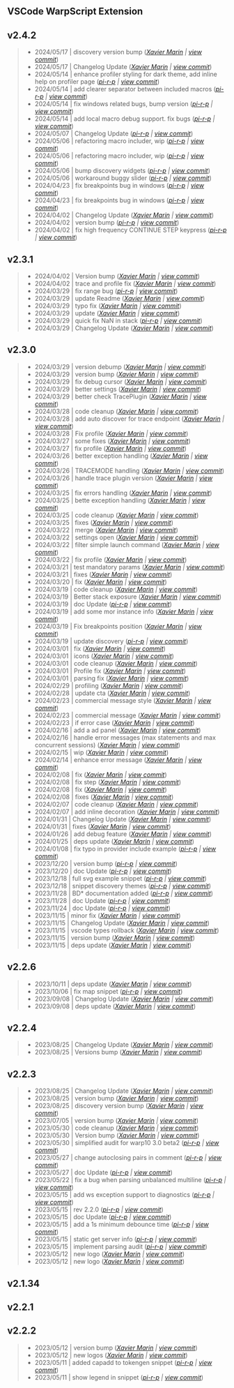 VSCode WarpScript Extension
---

## v2.4.2

> +  2024/05/17  | discovery version bump  (*[Xavier Marin](xavier.marin@senx.io) | [view commit](https://github.com/senx/VSCode-WarpScriptLanguage/commit/33a2effe773f0fab28dec59a20369d307081f0e7)*)
> +  2024/05/17  | Changelog Update  (*[Xavier Marin](xavier.marin@senx.io) | [view commit](https://github.com/senx/VSCode-WarpScriptLanguage/commit/2da0ee2dce935fe07264a380e64a713b9d769fcb)*)
> +  2024/05/14  | enhance profiler styling for dark theme, add inline help on profiler page  (*[pi-r-p](pierre.papin@senx.io) | [view commit](https://github.com/senx/VSCode-WarpScriptLanguage/commit/4e6039e79effc9dafb222429a8eeb799500d837f)*)
> +  2024/05/14  | add clearer separator between included macros  (*[pi-r-p](pierre.papin@senx.io) | [view commit](https://github.com/senx/VSCode-WarpScriptLanguage/commit/fcf2574ec35f8c383d8a95a22bf5a86a184603d0)*)
> +  2024/05/14  | fix windows related bugs, bump version  (*[pi-r-p](pierre.papin@senx.io) | [view commit](https://github.com/senx/VSCode-WarpScriptLanguage/commit/aae9aed81cafcbf84598dc594ffc1856d117d290)*)
> +  2024/05/14  | add local macro debug support. fix bugs  (*[pi-r-p](pierre.papin@senx.io) | [view commit](https://github.com/senx/VSCode-WarpScriptLanguage/commit/6076f89e8d3abaee1bd2eb567653b44361b27957)*)
> +  2024/05/07  | Changelog Update  (*[pi-r-p](pierre.papin@senx.io) | [view commit](https://github.com/senx/VSCode-WarpScriptLanguage/commit/0cb75fd8a9682abd7a067e5469a988e05c21273a)*)
> +  2024/05/06  | refactoring macro includer, wip  (*[pi-r-p](pierre.papin@senx.io) | [view commit](https://github.com/senx/VSCode-WarpScriptLanguage/commit/1827ba911759cb1a047369b433aa314627ead8ef)*)
> +  2024/05/06  | refactoring macro includer, wip  (*[pi-r-p](pierre.papin@senx.io) | [view commit](https://github.com/senx/VSCode-WarpScriptLanguage/commit/4aace32cea7015d5650f22c722d8d0e03458e85d)*)
> +  2024/05/06  | bump discovery widgets  (*[pi-r-p](pierre.papin@senx.io) | [view commit](https://github.com/senx/VSCode-WarpScriptLanguage/commit/3f9d911660c799609b8ff7f0d8b1ca9e8436252f)*)
> +  2024/05/06  | workaround buggy slider  (*[pi-r-p](pierre.papin@senx.io) | [view commit](https://github.com/senx/VSCode-WarpScriptLanguage/commit/99dbc4d5d96f8bc38bdddcd983bad1b5300f32fc)*)
> +  2024/04/23  | fix breakpoints bug in windows  (*[pi-r-p](pierre.papin@senx.io) | [view commit](https://github.com/senx/VSCode-WarpScriptLanguage/commit/283e341a639e457f312601f845b9cfe80a8d524c)*)
> +  2024/04/23  | fix breakpoints bug in windows  (*[pi-r-p](pierre.papin@senx.io) | [view commit](https://github.com/senx/VSCode-WarpScriptLanguage/commit/9361d1df43e7d94f221e2a7d3a6f4a3f6dd2afb1)*)
> +  2024/04/02  | Changelog Update  (*[Xavier Marin](xavier.marin@senx.io) | [view commit](https://github.com/senx/VSCode-WarpScriptLanguage/commit/dcf0076568dbb5c1fec386b87412a5dc47faf4b1)*)
> +  2024/04/02  | version bump  (*[pi-r-p](pierre.papin@senx.io) | [view commit](https://github.com/senx/VSCode-WarpScriptLanguage/commit/d15f23fefe6ae4da94f76232f5632ee20097f50f)*)
> +  2024/04/02  | fix high frequency CONTINUE STEP keypress  (*[pi-r-p](pierre.papin@senx.io) | [view commit](https://github.com/senx/VSCode-WarpScriptLanguage/commit/88b95dd28f75f863b07a33a31d7ee24ee264e996)*)

## v2.3.1

> +  2024/04/02  | Version bump  (*[Xavier Marin](xavier.marin@senx.io) | [view commit](https://github.com/senx/VSCode-WarpScriptLanguage/commit/90627d1ec176d76b7f3137b30ff4b94fe5cfc3fb)*)
> +  2024/04/02  | trace and profile fix  (*[Xavier Marin](xavier.marin@senx.io) | [view commit](https://github.com/senx/VSCode-WarpScriptLanguage/commit/98a510a7a2105b7ae7e544d5008c6e1746048de5)*)
> +  2024/03/29  | fix range bug  (*[pi-r-p](pierre.papin@senx.io) | [view commit](https://github.com/senx/VSCode-WarpScriptLanguage/commit/c36088aae12daf0862bb7e0deb6ea2ca9e61aa2f)*)
> +  2024/03/29  | update Readme  (*[Xavier Marin](xavier.marin@senx.io) | [view commit](https://github.com/senx/VSCode-WarpScriptLanguage/commit/97523e304aee31eb563da14a642c6d2fd491ff3c)*)
> +  2024/03/29  | typo fix  (*[Xavier Marin](xavier.marin@senx.io) | [view commit](https://github.com/senx/VSCode-WarpScriptLanguage/commit/e5cda0431430285f0839b8430e8170b50f220ce7)*)
> +  2024/03/29  | update  (*[Xavier Marin](xavier.marin@senx.io) | [view commit](https://github.com/senx/VSCode-WarpScriptLanguage/commit/a19623a82fa3bba0a1c6a565ab7e5e4897d7b78c)*)
> +  2024/03/29  | quick fix NaN in stack  (*[pi-r-p](pierre.papin@senx.io) | [view commit](https://github.com/senx/VSCode-WarpScriptLanguage/commit/b895e9ed35d8f4d7936fc55407e344e4891fc966)*)
> +  2024/03/29  | Changelog Update  (*[Xavier Marin](xavier.marin@senx.io) | [view commit](https://github.com/senx/VSCode-WarpScriptLanguage/commit/2872dfea3cf49318a289cf66ce1f7880fa246f6e)*)

## v2.3.0

> +  2024/03/29  | version debump  (*[Xavier Marin](xavier.marin@senx.io) | [view commit](https://github.com/senx/VSCode-WarpScriptLanguage/commit/7f12ba88cc64bb21b81d0f15d4c40e5729a3c195)*)
> +  2024/03/29  | version bump  (*[Xavier Marin](xavier.marin@senx.io) | [view commit](https://github.com/senx/VSCode-WarpScriptLanguage/commit/ffa4732d9e0fc4f018c1ac1f25c605fd2a30a6b1)*)
> +  2024/03/29  | fix debug cursor  (*[Xavier Marin](xavier.marin@senx.io) | [view commit](https://github.com/senx/VSCode-WarpScriptLanguage/commit/64c3ca9d3691a5a8d8541e3629ea9a4181065e38)*)
> +  2024/03/29  | better settings  (*[Xavier Marin](xavier.marin@senx.io) | [view commit](https://github.com/senx/VSCode-WarpScriptLanguage/commit/032cd55934ede4df03827a6b258300af50f4762e)*)
> +  2024/03/29  | better check TracePlugin  (*[Xavier Marin](xavier.marin@senx.io) | [view commit](https://github.com/senx/VSCode-WarpScriptLanguage/commit/3106bac175f3aacf78f58384c09cf735d9a52f6a)*)
> +  2024/03/28  | code cleanup  (*[Xavier Marin](xavier.marin@senx.io) | [view commit](https://github.com/senx/VSCode-WarpScriptLanguage/commit/1ca0842d43ecd66513467f928eff2d051e36e056)*)
> +  2024/03/28  | add auto discover for trace endpoint  (*[Xavier Marin](xavier.marin@senx.io) | [view commit](https://github.com/senx/VSCode-WarpScriptLanguage/commit/408a1db382690bed3c7bdcfe5bf998dbf78a6ac2)*)
> +  2024/03/28  | Fix profile  (*[Xavier Marin](xavier.marin@senx.io) | [view commit](https://github.com/senx/VSCode-WarpScriptLanguage/commit/d63cc1f3f7c1c57d0c9af145e79d6218b4aca4d9)*)
> +  2024/03/27  | some fixes  (*[Xavier Marin](xavier.marin@senx.io) | [view commit](https://github.com/senx/VSCode-WarpScriptLanguage/commit/6081d2857b39f98a50bae562480bba4609591223)*)
> +  2024/03/27  | fix profile  (*[Xavier Marin](xavier.marin@senx.io) | [view commit](https://github.com/senx/VSCode-WarpScriptLanguage/commit/507b3a38736ede59a6e18988408d90877671ba39)*)
> +  2024/03/26  | better exception handling  (*[Xavier Marin](xavier.marin@senx.io) | [view commit](https://github.com/senx/VSCode-WarpScriptLanguage/commit/0777be547237a089cffd5d108e0d6ce4d568535f)*)
> +  2024/03/26  | TRACEMODE handling  (*[Xavier Marin](xavier.marin@senx.io) | [view commit](https://github.com/senx/VSCode-WarpScriptLanguage/commit/3eb13daa6687356759f6c38c8b5b26c95c7251bd)*)
> +  2024/03/26  | handle trace plugin version  (*[Xavier Marin](xavier.marin@senx.io) | [view commit](https://github.com/senx/VSCode-WarpScriptLanguage/commit/c090e825500a35bd4df55aed6269c4587e747b26)*)
> +  2024/03/25  | fix errors handling  (*[Xavier Marin](xavier.marin@senx.io) | [view commit](https://github.com/senx/VSCode-WarpScriptLanguage/commit/b34a6b170557208fa625e73e7840a4017df89797)*)
> +  2024/03/25  | bette exception handling  (*[Xavier Marin](xavier.marin@senx.io) | [view commit](https://github.com/senx/VSCode-WarpScriptLanguage/commit/cd8b067d662030d35c9c6304afe9d510e98070e2)*)
> +  2024/03/25  | code cleanup  (*[Xavier Marin](xavier.marin@senx.io) | [view commit](https://github.com/senx/VSCode-WarpScriptLanguage/commit/ccf38fc529eb2f952c69d0f0eaced0d38f545fdf)*)
> +  2024/03/25  | fixes  (*[Xavier Marin](xavier.marin@senx.io) | [view commit](https://github.com/senx/VSCode-WarpScriptLanguage/commit/84613c27e19c1df4c8118cdfd6cf87ea8653dc49)*)
> +  2024/03/22  | merge  (*[Xavier Marin](xavier.marin@senx.io) | [view commit](https://github.com/senx/VSCode-WarpScriptLanguage/commit/c6caa804bb17bdf3b357e120006c85ba61a5b8fd)*)
> +  2024/03/22  | settings open  (*[Xavier Marin](xavier.marin@senx.io) | [view commit](https://github.com/senx/VSCode-WarpScriptLanguage/commit/bd59475e413ef3c789e60b87baa40bd39758462f)*)
> +  2024/03/22  | filter simple launch command  (*[Xavier Marin](xavier.marin@senx.io) | [view commit](https://github.com/senx/VSCode-WarpScriptLanguage/commit/350770270033df6ddc5d02457fddcd56a5204077)*)
> +  2024/03/22  | fix profile  (*[Xavier Marin](xavier.marin@senx.io) | [view commit](https://github.com/senx/VSCode-WarpScriptLanguage/commit/f4c504e764af5e6309b9391d13cadfaedbf4e2ef)*)
> +  2024/03/21  | test mandatory params  (*[Xavier Marin](xavier.marin@senx.io) | [view commit](https://github.com/senx/VSCode-WarpScriptLanguage/commit/43582db1a372f06c3046f539fe1b1c8b01707e93)*)
> +  2024/03/21  | fixes  (*[Xavier Marin](xavier.marin@senx.io) | [view commit](https://github.com/senx/VSCode-WarpScriptLanguage/commit/660e5298596cad267ea5a04901ac2d82ac62b43e)*)
> +  2024/03/20  | fix  (*[Xavier Marin](xavier.marin@senx.io) | [view commit](https://github.com/senx/VSCode-WarpScriptLanguage/commit/cc59ad4990fb473a9ec54977fffc46e6d1719734)*)
> +  2024/03/19  | code cleanup  (*[Xavier Marin](xavier.marin@senx.io) | [view commit](https://github.com/senx/VSCode-WarpScriptLanguage/commit/b81792ad2136052d62cc8bac7d0fcf6d6d13ec33)*)
> +  2024/03/19  | Better stack exposure  (*[Xavier Marin](xavier.marin@senx.io) | [view commit](https://github.com/senx/VSCode-WarpScriptLanguage/commit/c83b4c6d3f24237cd27e5a815a0f24fbc59f1ec9)*)
> +  2024/03/19  | doc Update  (*[pi-r-p](pierre.papin@senx.io) | [view commit](https://github.com/senx/VSCode-WarpScriptLanguage/commit/3bb60a658879fb51ae161020c658b7114376bc68)*)
> +  2024/03/19  | add some mor instance info  (*[Xavier Marin](xavier.marin@senx.io) | [view commit](https://github.com/senx/VSCode-WarpScriptLanguage/commit/14b91dfddbaa1eb8f21bdb42561803d964dab8d4)*)
> +  2024/03/19  | Fix breakpoints position  (*[Xavier Marin](xavier.marin@senx.io) | [view commit](https://github.com/senx/VSCode-WarpScriptLanguage/commit/d93345f333ae04daed5aa26b0abb079baf74d84e)*)
> +  2024/03/19  | update discovery  (*[pi-r-p](pierre.papin@senx.io) | [view commit](https://github.com/senx/VSCode-WarpScriptLanguage/commit/1b32b6d42e1ef1813b4a729e70dcb6db5be06475)*)
> +  2024/03/01  | fix  (*[Xavier Marin](xavier.marin@senx.io) | [view commit](https://github.com/senx/VSCode-WarpScriptLanguage/commit/cf118bb43f739af6876b043797265ab69650af8c)*)
> +  2024/03/01  | icons  (*[Xavier Marin](xavier.marin@senx.io) | [view commit](https://github.com/senx/VSCode-WarpScriptLanguage/commit/9e58986dcc6ba2058232381e4724f72d15b3cc5a)*)
> +  2024/03/01  | code cleanup  (*[Xavier Marin](xavier.marin@senx.io) | [view commit](https://github.com/senx/VSCode-WarpScriptLanguage/commit/7c1801484febd56dbd18fae466772a626f369497)*)
> +  2024/03/01  | Profile fix  (*[Xavier Marin](xavier.marin@senx.io) | [view commit](https://github.com/senx/VSCode-WarpScriptLanguage/commit/9ef1e497de1e829aa203d33ecf5fba6c6f541b55)*)
> +  2024/03/01  | parsing fix  (*[Xavier Marin](xavier.marin@senx.io) | [view commit](https://github.com/senx/VSCode-WarpScriptLanguage/commit/fa543d4af815afd7ea31d2f5e21588d0cc911136)*)
> +  2024/02/29  | profiling  (*[Xavier Marin](xavier.marin@senx.io) | [view commit](https://github.com/senx/VSCode-WarpScriptLanguage/commit/b422ebed75dbb2166117ff6cf0791fece91dc088)*)
> +  2024/02/28  | update cta  (*[Xavier Marin](xavier.marin@senx.io) | [view commit](https://github.com/senx/VSCode-WarpScriptLanguage/commit/d004173678f3868b2c5422b1d4c6237fc8298472)*)
> +  2024/02/23  | commercial message style  (*[Xavier Marin](xavier.marin@senx.io) | [view commit](https://github.com/senx/VSCode-WarpScriptLanguage/commit/1885f51da47443a0924cc36272f0e86e1878a455)*)
> +  2024/02/23  | commercial message  (*[Xavier Marin](xavier.marin@senx.io) | [view commit](https://github.com/senx/VSCode-WarpScriptLanguage/commit/15f7261fd66351d48fd8ea6ced4dd9df37a91988)*)
> +  2024/02/23  | if error case  (*[Xavier Marin](xavier.marin@senx.io) | [view commit](https://github.com/senx/VSCode-WarpScriptLanguage/commit/3d03bf430853aacf1a7b6972192092e880437a26)*)
> +  2024/02/16  | add a ad panel  (*[Xavier Marin](xavier.marin@senx.io) | [view commit](https://github.com/senx/VSCode-WarpScriptLanguage/commit/207537622f90e21e1c153d3842ea023c40584703)*)
> +  2024/02/16  | handle error messages (max statements and max concurrent sessions)  (*[Xavier Marin](xavier.marin@senx.io) | [view commit](https://github.com/senx/VSCode-WarpScriptLanguage/commit/98fb233640cf8309df769636038687ffb69202c3)*)
> +  2024/02/15  | wip  (*[Xavier Marin](xavier.marin@senx.io) | [view commit](https://github.com/senx/VSCode-WarpScriptLanguage/commit/f5724118d40c57bf1d88952161e2d9aed0adba03)*)
> +  2024/02/14  | enhance error message  (*[Xavier Marin](xavier.marin@senx.io) | [view commit](https://github.com/senx/VSCode-WarpScriptLanguage/commit/86eaa1f06e22672cf7478dfadeb16a85c4164c45)*)
> +  2024/02/08  | fix  (*[Xavier Marin](xavier.marin@senx.io) | [view commit](https://github.com/senx/VSCode-WarpScriptLanguage/commit/18c0d663a5b6b212a85018874ec136c7879edb2c)*)
> +  2024/02/08  | fix step  (*[Xavier Marin](xavier.marin@senx.io) | [view commit](https://github.com/senx/VSCode-WarpScriptLanguage/commit/fc8ba54dcbd94d97910901e801def66e8bad2e7f)*)
> +  2024/02/08  | fix  (*[Xavier Marin](xavier.marin@senx.io) | [view commit](https://github.com/senx/VSCode-WarpScriptLanguage/commit/693cfa4adb0ec796e7fef5bf439b2874b023e726)*)
> +  2024/02/08  | fixes  (*[Xavier Marin](xavier.marin@senx.io) | [view commit](https://github.com/senx/VSCode-WarpScriptLanguage/commit/dd2c3e525fb70b4c85de5673248ac0b4cfc975cf)*)
> +  2024/02/07  | code cleanup  (*[Xavier Marin](xavier.marin@senx.io) | [view commit](https://github.com/senx/VSCode-WarpScriptLanguage/commit/87b8ef3eb1c01e3ebe3022543a3629d1cca45d90)*)
> +  2024/02/07  | add inline decoration  (*[Xavier Marin](xavier.marin@senx.io) | [view commit](https://github.com/senx/VSCode-WarpScriptLanguage/commit/67dc46563b1b3349c5d4c27a147e25ff1d149a45)*)
> +  2024/01/31  | Changelog Update  (*[Xavier Marin](xavier.marin@senx.io) | [view commit](https://github.com/senx/VSCode-WarpScriptLanguage/commit/45aac98474570ad1e63ecf3d16f4ca3a8c9da10a)*)
> +  2024/01/31  | fixes  (*[Xavier Marin](xavier.marin@senx.io) | [view commit](https://github.com/senx/VSCode-WarpScriptLanguage/commit/a60113dc259ad3a09f215af3dfd5416b93fa2379)*)
> +  2024/01/26  | add debug feature  (*[Xavier Marin](xavier.marin@senx.io) | [view commit](https://github.com/senx/VSCode-WarpScriptLanguage/commit/17c9fd74bb5d850b3b26a735a844673cd6b0f3d8)*)
> +  2024/01/25  | deps update  (*[Xavier Marin](xavier.marin@senx.io) | [view commit](https://github.com/senx/VSCode-WarpScriptLanguage/commit/ed8aff536691c64943d5c0b42044cfaab5ab6625)*)
> +  2024/01/08  | fix typo in provider include example  (*[pi-r-p](pierre.papin@senx.io) | [view commit](https://github.com/senx/VSCode-WarpScriptLanguage/commit/166972b87569a3ad52cef7fbd98d0eacdc763be5)*)
> +  2023/12/20  | version bump  (*[pi-r-p](pierre.papin@senx.io) | [view commit](https://github.com/senx/VSCode-WarpScriptLanguage/commit/6acf2c2cbb7644340db6642df5fef070ba80e5d4)*)
> +  2023/12/20  | doc Update  (*[pi-r-p](pierre.papin@senx.io) | [view commit](https://github.com/senx/VSCode-WarpScriptLanguage/commit/00676d4c6fecbf3e83dc336b2faa6ec19c873284)*)
> +  2023/12/18  | full svg example snippet  (*[pi-r-p](pierre.papin@senx.io) | [view commit](https://github.com/senx/VSCode-WarpScriptLanguage/commit/09aa1661ac011a77767b67071f0e49686ff6e0a8)*)
> +  2023/12/18  | snippet discovery themes  (*[pi-r-p](pierre.papin@senx.io) | [view commit](https://github.com/senx/VSCode-WarpScriptLanguage/commit/d2e4b26d1d9cb90e4215673634cc1a8c4a03495a)*)
> +  2023/11/28  | BD* documentation added  (*[pi-r-p](pierre.papin@senx.io) | [view commit](https://github.com/senx/VSCode-WarpScriptLanguage/commit/d0089e820c6d2fb1990aeb683dbbc1ae716c696a)*)
> +  2023/11/28  | doc Update  (*[pi-r-p](pierre.papin@senx.io) | [view commit](https://github.com/senx/VSCode-WarpScriptLanguage/commit/8aaf2eeed3c7e9fa3cd51e58ce82e9402b2a2298)*)
> +  2023/11/24  | doc Update  (*[pi-r-p](pierre.papin@senx.io) | [view commit](https://github.com/senx/VSCode-WarpScriptLanguage/commit/bb2105e4bc0efdd9ba83f40c8bae3953dd62c06f)*)
> +  2023/11/15  | minor fix  (*[Xavier Marin](xavier.marin@senx.io) | [view commit](https://github.com/senx/VSCode-WarpScriptLanguage/commit/d148aaec3941ff0aa78d134a09d0988728fd8cd0)*)
> +  2023/11/15  | Changelog Update  (*[Xavier Marin](xavier.marin@senx.io) | [view commit](https://github.com/senx/VSCode-WarpScriptLanguage/commit/d3ae0f6958d483af8e4d6af7f12455256283ae83)*)
> +  2023/11/15  | vscode types rollback  (*[Xavier Marin](xavier.marin@senx.io) | [view commit](https://github.com/senx/VSCode-WarpScriptLanguage/commit/1a62f5da3c376f034c270266fbe680407cec8676)*)
> +  2023/11/15  | version bump  (*[Xavier Marin](xavier.marin@senx.io) | [view commit](https://github.com/senx/VSCode-WarpScriptLanguage/commit/48a045fcfb7b2aa1a4ce68619ed5dfd98f50bd1a)*)
> +  2023/11/15  | deps update  (*[Xavier Marin](xavier.marin@senx.io) | [view commit](https://github.com/senx/VSCode-WarpScriptLanguage/commit/0c0ca009f1417d7bed447373395f44297b4663a9)*)

## v2.2.6

> +  2023/10/11  | deps update  (*[Xavier Marin](xavier.marin@senx.io) | [view commit](https://github.com/senx/VSCode-WarpScriptLanguage/commit/2b5d65aef13af456e5846048a1dc239350296e56)*)
> +  2023/10/06  | fix map snippet  (*[pi-r-p](pierre.papin@senx.io) | [view commit](https://github.com/senx/VSCode-WarpScriptLanguage/commit/646f45bdb11871c6184c7ebe89b3c8f5ac17ae17)*)
> +  2023/09/08  | Changelog Update  (*[Xavier Marin](xavier.marin@senx.io) | [view commit](https://github.com/senx/VSCode-WarpScriptLanguage/commit/563d634759ea737aea271ee12bc307b454c3182c)*)
> +  2023/09/08  | deps update  (*[Xavier Marin](xavier.marin@senx.io) | [view commit](https://github.com/senx/VSCode-WarpScriptLanguage/commit/a88d34ad4744f598da09dc3f743c33fdb43d7b58)*)

## v2.2.4

> +  2023/08/25  | Changelog Update  (*[Xavier Marin](xavier.marin@senx.io) | [view commit](https://github.com/senx/VSCode-WarpScriptLanguage/commit/7bcb1a066d8ac9ebdce95c3edecfafce60ace274)*)
> +  2023/08/25  | Versions bump  (*[Xavier Marin](xavier.marin@senx.io) | [view commit](https://github.com/senx/VSCode-WarpScriptLanguage/commit/f9cd9476dafdedceb26adef69d427e7d59be9897)*)

## v2.2.3

> +  2023/08/25  | Changelog Update  (*[Xavier Marin](xavier.marin@senx.io) | [view commit](https://github.com/senx/VSCode-WarpScriptLanguage/commit/f244999776772186d710e48367e08534c2c9a576)*)
> +  2023/08/25  | version bump  (*[Xavier Marin](xavier.marin@senx.io) | [view commit](https://github.com/senx/VSCode-WarpScriptLanguage/commit/579e6bc223326d4366cd3297f9ab5453643303b3)*)
> +  2023/08/25  | discovery version bump  (*[Xavier Marin](xavier.marin@senx.io) | [view commit](https://github.com/senx/VSCode-WarpScriptLanguage/commit/af80320938baf1222aa727b49e703e54a1b032f4)*)
> +  2023/07/05  | version bump  (*[Xavier Marin](xavier.marin@senx.io) | [view commit](https://github.com/senx/VSCode-WarpScriptLanguage/commit/7b5f58246e4a8607ba3e45e695b9810e17420614)*)
> +  2023/05/30  | code cleanup  (*[Xavier Marin](xavier.marin@senx.io) | [view commit](https://github.com/senx/VSCode-WarpScriptLanguage/commit/95970c9891738c2804ff07925d2ff07ab7c7163e)*)
> +  2023/05/30  | Version bump  (*[Xavier Marin](xavier.marin@senx.io) | [view commit](https://github.com/senx/VSCode-WarpScriptLanguage/commit/a1c09ad9c51bbe87ebe881c684311a2941908e03)*)
> +  2023/05/30  | simplified audit for warp10 3.0 beta2  (*[pi-r-p](pierre.papin@senx.io) | [view commit](https://github.com/senx/VSCode-WarpScriptLanguage/commit/3c0ab1cce27c9bec5890150bce5d515d1e83a395)*)
> +  2023/05/27  | change autoclosing pairs in comment  (*[pi-r-p](pierre.papin@senx.io) | [view commit](https://github.com/senx/VSCode-WarpScriptLanguage/commit/568a4d9d59a61965b303401970ef02a999c430fc)*)
> +  2023/05/27  | doc Update  (*[pi-r-p](pierre.papin@senx.io) | [view commit](https://github.com/senx/VSCode-WarpScriptLanguage/commit/c6986e147119de89c08e9ef9f747abe41befb593)*)
> +  2023/05/22  | fix a bug when parsing unbalanced multiline  (*[pi-r-p](pierre.papin@senx.io) | [view commit](https://github.com/senx/VSCode-WarpScriptLanguage/commit/0e697f66f4876738da26393ddd85947db617dc76)*)
> +  2023/05/15  | add ws exception support to diagnostics  (*[pi-r-p](pierre.papin@senx.io) | [view commit](https://github.com/senx/VSCode-WarpScriptLanguage/commit/d77f7eb448292c8573041bff3774270ed22cd775)*)
> +  2023/05/15  | rev 2.2.0  (*[pi-r-p](pierre.papin@senx.io) | [view commit](https://github.com/senx/VSCode-WarpScriptLanguage/commit/468348ecabc1870f40cab55ef135422fe7ecd4b1)*)
> +  2023/05/15  | doc Update  (*[pi-r-p](pierre.papin@senx.io) | [view commit](https://github.com/senx/VSCode-WarpScriptLanguage/commit/df7a8ca41115221c1697e868b632fe60944d00f7)*)
> +  2023/05/15  | add a 1s minimum debounce time  (*[pi-r-p](pierre.papin@senx.io) | [view commit](https://github.com/senx/VSCode-WarpScriptLanguage/commit/cc2baee0e46081e74890e8fee3051a250f23b853)*)
> +  2023/05/15  | static get server info  (*[pi-r-p](pierre.papin@senx.io) | [view commit](https://github.com/senx/VSCode-WarpScriptLanguage/commit/c71e85856ea4b5b6b64b35fcdd54d54256cfb537)*)
> +  2023/05/15  | implement parsing audit  (*[pi-r-p](pierre.papin@senx.io) | [view commit](https://github.com/senx/VSCode-WarpScriptLanguage/commit/b7780603ab7b146946c435866db243a4896f3e5f)*)
> +  2023/05/12  | new logo  (*[Xavier Marin](xavier.marin@senx.io) | [view commit](https://github.com/senx/VSCode-WarpScriptLanguage/commit/03665a313c6f28b3344461f93fd177520e8a2227)*)
> +  2023/05/12  | new logo  (*[Xavier Marin](xavier.marin@senx.io) | [view commit](https://github.com/senx/VSCode-WarpScriptLanguage/commit/c7f23497d77af4d11f25374e1b0077c02e8bb2ee)*)

## v2.1.34


## v2.2.1


## v2.2.2

> +  2023/05/12  | version bump  (*[Xavier Marin](xavier.marin@senx.io) | [view commit](https://github.com/senx/VSCode-WarpScriptLanguage/commit/bf1d1874cd0b3e3aa57e5781a1f519dfbaad6c11)*)
> +  2023/05/12  | new logos  (*[Xavier Marin](xavier.marin@senx.io) | [view commit](https://github.com/senx/VSCode-WarpScriptLanguage/commit/1710c1e0ec1dd66de6c75ab3b1df04e531b9e797)*)
> +  2023/05/11  | added capadd to tokengen snippet  (*[pi-r-p](pierre.papin@senx.io) | [view commit](https://github.com/senx/VSCode-WarpScriptLanguage/commit/b4bf75171fe7f67b299b2b7917a6d53f5a4c221e)*)
> +  2023/05/11  | show legend in snippet  (*[pi-r-p](pierre.papin@senx.io) | [view commit](https://github.com/senx/VSCode-WarpScriptLanguage/commit/c858cee722dc38124f6f5f4d2476884b986393f0)*)


